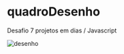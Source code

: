 # quadroDesenho

Desafio 7 projetos em dias / Javascript


![desenho](https://github.com/Grasyynha/quadroDesenho/assets/45572377/367096cc-75c7-46d4-b092-839dc5365c5d)
